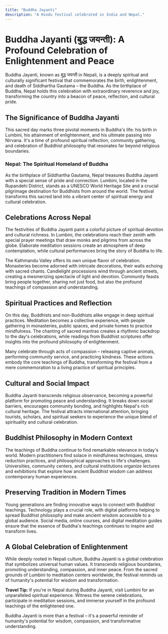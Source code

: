 ```yaml
---
title: "Buddha Jayanti"
description: "A Hindu festival celebrated in India and Nepal."
---
```


# Buddha Jayanti (बुद्ध जयन्ती): A Profound Celebration of Enlightenment and Peace

Buddha Jayanti, known as बुद्ध जयन्ती in Nepali, is a deeply spiritual and culturally significant festival that commemorates the birth, enlightenment, and death of Siddhartha Gautama – the Buddha. As the birthplace of Buddha, Nepal holds this celebration with extraordinary reverence and joy, transforming the country into a beacon of peace, reflection, and cultural pride.

## The Significance of Buddha Jayanti

This sacred day marks three pivotal moments in Buddha's life: his birth in Lumbini, his attainment of enlightenment, and his ultimate passing into Nirvana. It's a time of profound spiritual reflection, community gathering, and celebration of Buddhist philosophy that resonates far beyond religious boundaries.

### Nepal: The Spiritual Homeland of Buddha

As the birthplace of Siddhartha Gautama, Nepal treasures Buddha Jayanti with a special sense of pride and connection. Lumbini, located in the Rupandehi District, stands as a UNESCO World Heritage Site and a crucial pilgrimage destination for Buddhists from around the world. The festival transforms this sacred land into a vibrant center of spiritual energy and cultural celebration.

## Celebrations Across Nepal

The festivities of Buddha Jayanti paint a colorful picture of spiritual devotion and cultural richness. In Lumbini, the celebrations reach their zenith with special prayer meetings that draw monks and pilgrims from across the globe. Elaborate meditation sessions create an atmosphere of deep contemplation, while cultural performances bring the story of Buddha to life.

The Kathmandu Valley offers its own unique flavor of celebration. Monasteries become adorned with intricate decorations, their walls echoing with sacred chants. Candlelight processions wind through ancient streets, creating a mesmerizing spectacle of light and devotion. Community feasts bring people together, sharing not just food, but also the profound teachings of compassion and understanding.

## Spiritual Practices and Reflection

On this day, Buddhists and non-Buddhists alike engage in deep spiritual practices. Meditation becomes a collective experience, with people gathering in monasteries, public spaces, and private homes to practice mindfulness. The chanting of sacred mantras creates a rhythmic backdrop to the day's celebrations, while readings from Buddhist scriptures offer insights into the profound philosophy of enlightenment.

Many celebrate through acts of compassion – releasing captive animals, performing community service, and practicing kindness. These actions embody the core teachings of Buddha, transforming the festival from a mere commemoration to a living practice of spiritual principles.

## Cultural and Social Impact

Buddha Jayanti transcends religious observance, becoming a powerful platform for promoting peace and understanding. It breaks down social barriers, encourages community bonding, and highlights Nepal's rich cultural heritage. The festival attracts international attention, bringing tourists, scholars, and spiritual seekers to experience the unique blend of spirituality and cultural celebration.

## Buddhist Philosophy in Modern Context

The teachings of Buddha continue to find remarkable relevance in today's world. Modern practitioners find solace in mindfulness techniques, stress reduction practices, and philosophical approaches to life's challenges. Universities, community centers, and cultural institutions organize lectures and exhibitions that explore how ancient Buddhist wisdom can address contemporary human experiences.

## Preserving Tradition in Modern Times

Young generations are finding innovative ways to connect with Buddhist teachings. Technology plays a crucial role, with digital platforms helping to spread Buddhist philosophy and make ancient wisdom accessible to a global audience. Social media, online courses, and digital meditation guides ensure that the essence of Buddha's teachings continues to inspire and transform lives.

## A Global Celebration of Enlightenment

While deeply rooted in Nepali culture, Buddha Jayanti is a global celebration that symbolizes universal human values. It transcends religious boundaries, promoting understanding, compassion, and inner peace. From the sacred grounds of Lumbini to meditation centers worldwide, the festival reminds us of humanity's potential for wisdom and transformation.

**Travel Tip:** If you're in Nepal during Buddha Jayanti, visit Lumbini for an unparalleled spiritual experience. Witness the serene celebrations, participate in meditation sessions, and immerse yourself in the profound teachings of the enlightened one.

Buddha Jayanti is more than a festival – it's a powerful reminder of humanity's potential for wisdom, compassion, and transformative understanding.